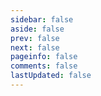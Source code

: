 ```yaml
---
sidebar: false
aside: false
prev: false
next: false
pageinfo: false
comments: false
lastUpdated: false
---
```


<script setup>
import TagList from "../../../.vitepress/theme/vue/Tag.vue";
</script>

<TagList />
